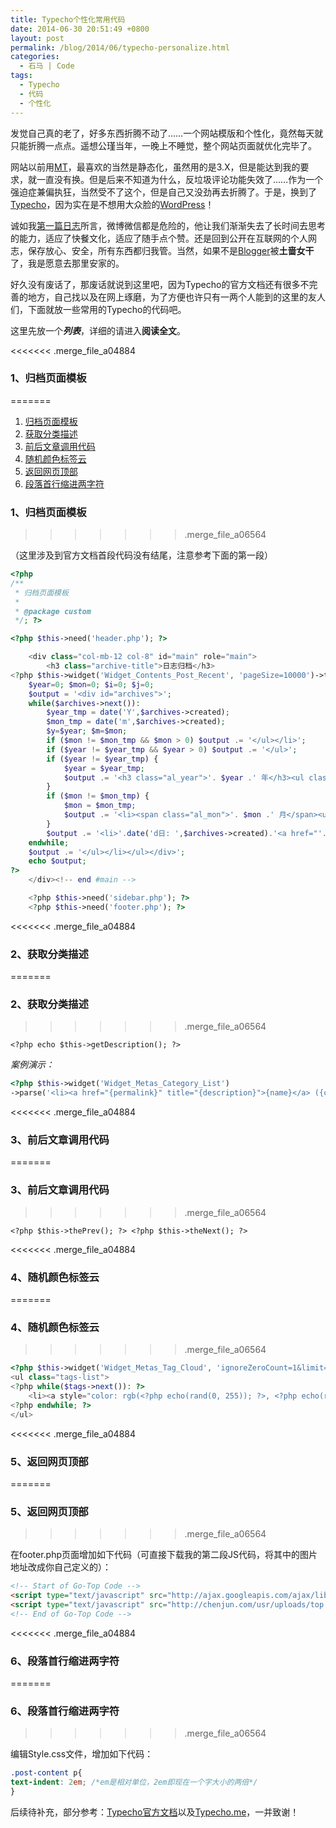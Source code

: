 ```yaml
---
title: Typecho个性化常用代码
date: 2014-06-30 20:51:49 +0800
layout: post
permalink: /blog/2014/06/typecho-personalize.html
categories:
  - 石马 | Code
tags:
  - Typecho
  - 代码
  - 个性化
---
```

发觉自己真的老了，好多东西折腾不动了……一个网站模版和个性化，竟然每天就只能折腾一点点。遥想公瑾当年，一晚上不睡觉，整个网站页面就优化完毕了。

网站以前用[MT](http://www.movabletype.com)，最喜欢的当然是静态化，虽然用的是3.X，但是能达到我的要求，就一直没有换。但是后来不知道为什么，反垃圾评论功能失效了……作为一个强迫症兼偏执狂，当然受不了这个，但是自己又没劲再去折腾了。于是，换到了[Typecho](http://www.typecho.org)，因为实在是不想用大众脸的[WordPress](http://wordpress.org)！

诚如我[第一篇日志](http://chenjun.com/2014/06/start.html)所言，微博微信都是危险的，他让我们渐渐失去了长时间去思考的能力，适应了快餐文化，适应了随手点个赞。还是回到公开在互联网的个人网志，保存放心、安全，所有东西都归我管。当然，如果不是[Blogger](http://www.blogger.com)被**土啬女干**了，我是愿意去那里安家的。

好久没有废话了，那废话就说到这里吧，因为Typecho的官方文档还有很多不完善的地方，自己找以及在网上琢磨，为了方便也许只有一两个人能到的这里的友人们，下面就放一些常用的Typecho的代码吧。

这里先放一个***列表***，详细的请进入**阅读全文**。

<<<<<<< .merge_file_a04884
<!--more-->

### 1、归档页面模板
=======
1.  [归档页面模板](#1)
2.  [获取分类描述](#2)
3.  [前后文章调用代码](#3)
4.  [随机颜色标签云](#4)
5.  [返回网页顶部](#5)
6.  [段落首行缩进两字符](#6)

<!--more-->

### <a name="1"></a>1、归档页面模板
>>>>>>> .merge_file_a06564

（这里涉及到官方文档首段代码没有结尾，注意参考下面的第一段）

```php
<?php
/**
 * 归档页面模板
 *
 * @package custom
 */; ?>

<?php $this->need('header.php'); ?>

    <div class="col-mb-12 col-8" id="main" role="main">
        <h3 class="archive-title">日志归档</h3>
<?php $this->widget('Widget_Contents_Post_Recent', 'pageSize=10000')->to($archives);   
    $year=0; $mon=0; $i=0; $j=0;   
    $output = '<div id="archives">';   
    while($archives->next()):   
        $year_tmp = date('Y',$archives->created);   
        $mon_tmp = date('m',$archives->created);   
        $y=$year; $m=$mon;   
        if ($mon != $mon_tmp && $mon > 0) $output .= '</ul></li>';   
        if ($year != $year_tmp && $year > 0) $output .= '</ul>';   
        if ($year != $year_tmp) {   
            $year = $year_tmp;   
            $output .= '<h3 class="al_year">'. $year .' 年</h3><ul class="al_mon_list">'; //输出年份   
        }   
        if ($mon != $mon_tmp) {   
            $mon = $mon_tmp;   
            $output .= '<li><span class="al_mon">'. $mon .' 月</span><ul class="al_post_list">'; //输出月份   
        }   
        $output .= '<li>'.date('d日: ',$archives->created).'<a href="'.$archives->permalink .'">'. $archives->title .'</a> <em>('. $archives->commentsNum.')</em></li>'; //输出文章日期和标题   
    endwhile;   
    $output .= '</ul></li></ul></div>';   
    echo $output;   
?> 
    </div><!-- end #main -->

    <?php $this->need('sidebar.php'); ?>
    <?php $this->need('footer.php'); ?>
```

<<<<<<< .merge_file_a04884
### 2、获取分类描述
=======
### <a name="2"></a>2、获取分类描述
>>>>>>> .merge_file_a06564

`<?php echo $this->getDescription(); ?>`


*案例演示：*

```php
<?php $this->widget('Widget_Metas_Category_List')
->parse('<li><a href="{permalink}" title="{description}">{name}</a> ({count})</li>'); ?>
```

<<<<<<< .merge_file_a04884
### 3、前后文章调用代码
=======
### <a name="3"></a>3、前后文章调用代码
>>>>>>> .merge_file_a06564

`<?php $this->thePrev(); ?> <?php $this->theNext(); ?>`

<<<<<<< .merge_file_a04884
### 4、随机颜色标签云
=======
### <a name="4"></a>4、随机颜色标签云
>>>>>>> .merge_file_a06564

```php
<?php $this->widget('Widget_Metas_Tag_Cloud', 'ignoreZeroCount=1&limit=30')->to($tags); ?>
<ul class="tags-list">
<?php while($tags->next()): ?>
    <li><a style="color: rgb(<?php echo(rand(0, 255)); ?>, <?php echo(rand(0,255)); ?>, <?php echo(rand(0, 255)); ?>)" href="<?php $tags->permalink(); ?>" title='<?php $tags->name(); ?>'><?php $tags->name(); ?></a></li>
<?php endwhile; ?>
</ul>
```

<<<<<<< .merge_file_a04884
### 5、返回网页顶部
=======
### <a name="5"></a>5、返回网页顶部
>>>>>>> .merge_file_a06564

在footer.php页面增加如下代码（可直接下载我的第二段JS代码，将其中的图片地址改成你自己定义的）：

```html
<!-- Start of Go-Top Code -->
<script type="text/javascript" src="http://ajax.googleapis.com/ajax/libs/jquery/1.7.2/jquery.min.js"></script>
<script type="text/javascript" src="http://chenjun.com/usr/uploads/top.js"></script>
<!-- End of Go-Top Code -->
```

<<<<<<< .merge_file_a04884
### 6、段落首行缩进两字符
=======
### <a name="6"></a>6、段落首行缩进两字符
>>>>>>> .merge_file_a06564

编辑Style.css文件，增加如下代码：

```css
.post-content p{ 
text-indent: 2em; /*em是相对单位，2em即现在一个字大小的两倍*/ 
} 
```

后续待补充，部分参考：[Typecho官方文档](http://docs.typecho.org)以及[Typecho.me](http://typecho.me)，一并致谢！
